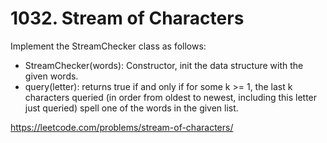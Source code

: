 # 1032. Stream of Characters

Implement the StreamChecker class as follows:

* StreamChecker(words): Constructor, init the data structure with the given words.
* query(letter): returns true if and only if for some k >= 1, the last k characters queried (in order from oldest to newest, including this letter just queried) spell one of the words in the given list.

<https://leetcode.com/problems/stream-of-characters/>
